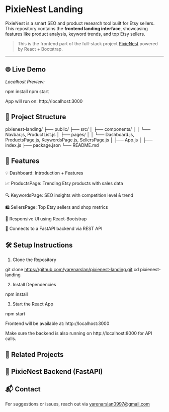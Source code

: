 #  PixieNest Landing

PixieNest is a smart SEO and product research tool built for Etsy sellers. This repository contains the **frontend landing interface**, showcasing features like product analysis, keyword trends, and top Etsy sellers.

> This is the frontend part of the full-stack project [PixieNest](https://github.com/yarenarslan/pixienest-backend) powered by React + Bootstrap.

---

## 🌐 Live Demo

_Localhost Preview:_

npm install
npm start

App will run on: http://localhost:3000


## 📁 Project Structure

pixienest-landing/
├── public/
├── src/
│   ├── components/
│   │   └── Navbar.js, ProductList.js
│   ├── pages/
│   │   └── Dashboard.js, ProductsPage.js, KeywordsPage.js, SellersPage.js
│   ├── App.js
│   ├── index.js
├── package.json
└── README.md


## 🚀 Features
💡 Dashboard: Introduction + Features

📈 ProductsPage: Trending Etsy products with sales data

🔍 KeywordsPage: SEO insights with competition level & trend

🛍️ SellersPage: Top Etsy sellers and shop metrics

🎨 Responsive UI using React-Bootstrap

🔗 Connects to a FastAPI backend via REST API

## 🛠️ Setup Instructions
1. Clone the Repository

git clone https://github.com/yarenarslan/pixienest-landing.git
cd pixienest-landing

2. Install Dependencies

npm install

3. Start the React App

npm start

Frontend will be available at: http://localhost:3000

Make sure the backend is also running on http://localhost:8000 for API calls.

## 🧩 Related Projects
## 🔧 PixieNest Backend (FastAPI)

## 📬 Contact
For suggestions or issues, reach out via yarenarslan0997@gmail.com

